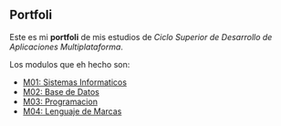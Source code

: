 ## Portfoli

Este es mi **portfoli** de mis estudios de *Ciclo Superior de Desarrollo de Aplicaciones Multiplataforma*.

Los modulos que eh hecho son:

- [M01: Sistemas Informaticos](https://github.com/Ferran-MF/Portfoli/tree/main/portfoli/moduls/M01)
- [M02: Base de Datos](https://github.com/Ferran-MF/Portfoli/tree/main/portfoli/moduls/M02)
- [M03: Programacion](https://github.com/Ferran-MF/Portfoli/tree/main/portfoli/moduls/M03)
- [M04: Lenguaje de Marcas](https://github.com/Ferran-MF/Portfoli/tree/main/portfoli/moduls/M04)
